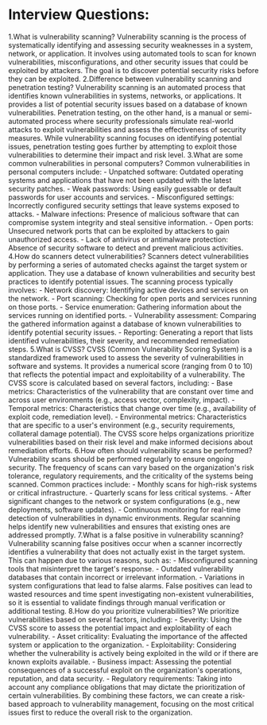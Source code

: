 # Interview Questions:

1.What is vulnerability scanning?
    Vulnerability scanning is the process of systematically identifying and assessing security weaknesses in a system, network, or application. It involves using automated tools to scan for known vulnerabilities, misconfigurations, and other security issues that could be exploited by attackers. The goal is to discover potential security risks before they can be exploited.
2.Difference between vulnerability scanning and penetration testing?
    Vulnerability scanning is an automated process that identifies known vulnerabilities in systems, networks, or applications. It provides a list of potential security issues based on a database of known vulnerabilities. Penetration testing, on the other hand, is a manual or semi-automated process where security professionals simulate real-world attacks to exploit vulnerabilities and assess the effectiveness of security measures. While vulnerability scanning focuses on identifying potential issues, penetration testing goes further by attempting to exploit those vulnerabilities to determine their impact and risk level.
3.What are some common vulnerabilities in personal computers?
    Common vulnerabilities in personal computers include:
    - Unpatched software: Outdated operating systems and applications that have not been updated with the latest security patches.
    - Weak passwords: Using easily guessable or default passwords for user accounts and services.
    - Misconfigured settings: Incorrectly configured security settings that leave systems exposed to attacks.
    - Malware infections: Presence of malicious software that can compromise system integrity and steal sensitive information.
    - Open ports: Unsecured network ports that can be exploited by attackers to gain unauthorized access.
    - Lack of antivirus or antimalware protection: Absence of security software to detect and prevent malicious activities.
4.How do scanners detect vulnerabilities?
    Scanners detect vulnerabilities by performing a series of automated checks against the target system or application. They use a database of known vulnerabilities and security best practices to identify potential issues. The scanning process typically involves:
    - Network discovery: Identifying active devices and services on the network.
    - Port scanning: Checking for open ports and services running on those ports.
    - Service enumeration: Gathering information about the services running on identified ports.
    - Vulnerability assessment: Comparing the gathered information against a database of known vulnerabilities to identify potential security issues.
    - Reporting: Generating a report that lists identified vulnerabilities, their severity, and recommended remediation steps.
5.What is CVSS?
    CVSS (Common Vulnerability Scoring System) is a standardized framework used to assess the severity of vulnerabilities in software and systems. It provides a numerical score (ranging from 0 to 10) that reflects the potential impact and exploitability of a vulnerability. The CVSS score is calculated based on several factors, including:
    - Base metrics: Characteristics of the vulnerability that are constant over time and across user environments (e.g., access vector, complexity, impact).
    - Temporal metrics: Characteristics that change over time (e.g., availability of exploit code, remediation level).
    - Environmental metrics: Characteristics that are specific to a user's environment (e.g., security requirements, collateral damage potential).
    The CVSS score helps organizations prioritize vulnerabilities based on their risk level and make informed decisions about remediation efforts.
6.How often should vulnerability scans be performed?
    Vulnerability scans should be performed regularly to ensure ongoing security. The frequency of scans can vary based on the organization's risk tolerance, regulatory requirements, and the criticality of the systems being scanned. Common practices include:
    - Monthly scans for high-risk systems or critical infrastructure.
    - Quarterly scans for less critical systems.
    - After significant changes to the network or system configurations (e.g., new deployments, software updates).
    - Continuous monitoring for real-time detection of vulnerabilities in dynamic environments.
    Regular scanning helps identify new vulnerabilities and ensures that existing ones are addressed promptly.
7.What is a false positive in vulnerability scanning?
    Vulnerability scanning false positives occur when a scanner incorrectly identifies a vulnerability that does not actually exist in the target system. This can happen due to various reasons, such as:
    - Misconfigured scanning tools that misinterpret the target's response. 
    - Outdated vulnerability databases that contain incorrect or irrelevant information.
    - Variations in system configurations that lead to false alarms.
    False positives can lead to wasted resources and time spent investigating non-existent vulnerabilities, so it is essential to validate findings through manual verification or additional testing.
8.How do you prioritize vulnerabilities?
    We prioritize vulnerabilities based on several factors, including:
    - Severity: Using the CVSS score to assess the potential impact and exploitability of each vulnerability.
    - Asset criticality: Evaluating the importance of the affected system or application to the organization.
    - Exploitability: Considering whether the vulnerability is actively being exploited in the wild or if there are known exploits available.
    - Business impact: Assessing the potential consequences of a successful exploit on the organization's operations, reputation, and data security.
    - Regulatory requirements: Taking into account any compliance obligations that may dictate the prioritization of certain vulnerabilities.
    By combining these factors, we can create a risk-based approach to vulnerability management, focusing on the most critical issues first to reduce the overall risk to the organization.